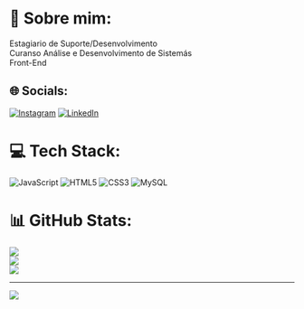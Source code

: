 # 💫 Sobre mim:
Estagiario de Suporte/Desenvolvimento<br>Curanso Análise e Desenvolvimento de Sistemás<br>Front-End


## 🌐 Socials:
[![Instagram](https://img.shields.io/badge/Instagram-%23E4405F.svg?logo=Instagram&logoColor=white)](https://instagram.com/luiz-borba) [![LinkedIn](https://img.shields.io/badge/LinkedIn-%230077B5.svg?logo=linkedin&logoColor=white)](https://linkedin.com/in/linkedin.com/in/luiz-felipe-prado-borba-b57ba8227) 

# 💻 Tech Stack:
![JavaScript](https://img.shields.io/badge/javascript-%23323330.svg?style=for-the-badge&logo=javascript&logoColor=%23F7DF1E) ![HTML5](https://img.shields.io/badge/html5-%23E34F26.svg?style=for-the-badge&logo=html5&logoColor=white) ![CSS3](https://img.shields.io/badge/css3-%231572B6.svg?style=for-the-badge&logo=css3&logoColor=white) ![MySQL](https://img.shields.io/badge/mysql-%2300f.svg?style=for-the-badge&logo=mysql&logoColor=white)
# 📊 GitHub Stats:
![](https://github-readme-stats.vercel.app/api?username=Luiz-Borba&theme=dracula&hide_border=false&include_all_commits=false&count_private=false)<br/>
![](https://github-readme-streak-stats.herokuapp.com/?user=Luiz-Borba&theme=dracula&hide_border=false)<br/>
![](https://github-readme-stats.vercel.app/api/top-langs/?username=Luiz-Borba&theme=dracula&hide_border=false&include_all_commits=false&count_private=false&layout=compact)

---
[![](https://visitcount.itsvg.in/api?id=Luiz-Borba&icon=0&color=0)](https://visitcount.itsvg.in)

<!-- Proudly created with GPRM ( https://gprm.itsvg.in ) -->
